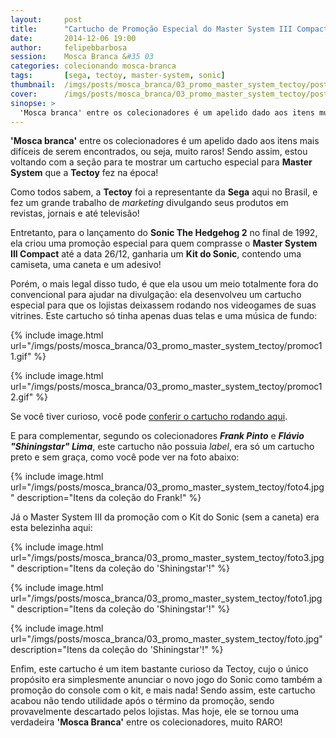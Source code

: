 ```yaml
---
layout:     post
title:      "Cartucho de Promoção Especial do Master System III Compact da Tectoy"
date:       2014-12-06 19:00
author:     felipebbarbosa
session:    Mosca Branca &#35 03
categories: colecionando mosca-branca
tags:       [sega, tectoy, master-system, sonic]
thumbnail:  /imgs/posts/mosca_branca/03_promo_master_system_tectoy/post_thumbnail.jpg
cover:      /imgs/posts/mosca_branca/03_promo_master_system_tectoy/post_header.jpg
sinopse: >
  'Mosca branca' entre os colecionadores é um apelido dado aos itens muito difíceis de serem encontrados, ou seja, raros! Sendo assim, estou voltando com a seção para te mostrar um cartucho especial para Master System que a Tectoy fez na época!
---
```

**'Mosca branca'** entre os colecionadores é um apelido dado aos itens mais difíceis de serem encontrados, ou seja, muito raros! Sendo assim, estou voltando com a seção para te mostrar um cartucho especial para **Master System** que a **Tectoy** fez na época!

Como todos sabem, a **Tectoy** foi a representante da **Sega** aqui no Brasil, e fez um grande trabalho de *marketing* divulgando seus produtos em revistas, jornais e até televisão!

Entretanto, para o lançamento do **Sonic The Hedgehog 2** no final de 1992, ela criou uma promoção especial para quem comprasse o **Master System III Compact** até a data 26/12, ganharia um **Kit do Sonic**, contendo uma camiseta, uma caneta e um adesivo!

Porém, o mais legal disso tudo, é que ela usou um meio totalmente fora do convencional para ajudar na divulgação: ela desenvolveu um cartucho especial para que os lojistas deixassem rodando nos videogames de suas vitrines. Este cartucho só tinha apenas duas telas e uma música de fundo:

{% include image.html url="/imgs/posts/mosca_branca/03_promo_master_system_tectoy/promoc11.gif" %}

{% include image.html url="/imgs/posts/mosca_branca/03_promo_master_system_tectoy/promoc12.gif" %}

Se você tiver curioso, você pode [conferir o cartucho rodando aqui](http://www.retrosega.com/game.php?id=417).

E para complementar, segundo os colecionadores **_Frank Pinto_** e **_Flávio "Shiningstar" Lima_**, este cartucho não possuia *label*, era só um cartucho preto e sem graça, como você pode ver na foto abaixo:

{% include image.html url="/imgs/posts/mosca_branca/03_promo_master_system_tectoy/foto4.jpg" description="Itens da coleção do Frank!" %}

Já o Master System III da promoção com o Kit do Sonic (sem a caneta) era esta belezinha aqui:

{% include image.html url="/imgs/posts/mosca_branca/03_promo_master_system_tectoy/foto3.jpg" description="Itens da coleção do 'Shiningstar'!" %}

{% include image.html url="/imgs/posts/mosca_branca/03_promo_master_system_tectoy/foto1.jpg" description="Itens da coleção do 'Shiningstar'!" %}

{% include image.html url="/imgs/posts/mosca_branca/03_promo_master_system_tectoy/foto.jpg" description="Itens da coleção do 'Shiningstar'!" %}

Enfim, este cartucho é um item bastante curioso da Tectoy, cujo o único propósito era simplesmente anunciar o novo jogo do Sonic como também a promoção do console com o kit, e mais nada! Sendo assim, este cartucho acabou não tendo utilidade após o término da promoção, sendo provavelmente descartado pelos lojistas. Mas hoje, ele se tornou uma verdadeira **'Mosca Branca'** entre os colecionadores, muito RARO!

